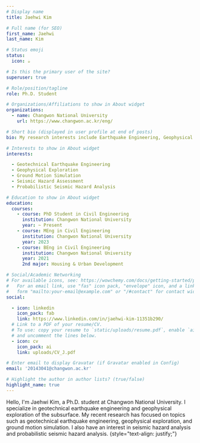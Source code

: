```yaml
---
# Display name
title: Jaehwi Kim

# Full name (for SEO)
first_name: Jaehwi
last_name: Kim

# Status emoji
status:
  icon: ☕️

# Is this the primary user of the site?
superuser: true

# Role/position/tagline
role: Ph.D. Student

# Organizations/Affiliations to show in About widget
organizations:
  - name: Changwon National University
    url: https://www.changwon.ac.kr/eng/

# Short bio (displayed in user profile at end of posts)
bio: My research interests include Earthquake Engineering, Geophysical Expolaration, Ground Motion Simulation, Seismic Hazard.

# Interests to show in About widget
interests:

  - Geotechnical Earthquake Engineering
  - Geophysical Exploration
  - Ground Motion Simulation
  - Seismic Hazard Assessment
  - Probabilistic Seismic Hazard Analysis

# Education to show in About widget
education:
  courses:
    - course: PhD Student in Civil Engineering
      institution: Changwon National University
      year: ~ Present
    - course: MEng in Civil Engineering
      institution: Changwon National University
      year: 2023
    - course: BEng in Civil Engineering
      institution: Changwon National University
      year: 2021
      2nd major: Housing & Urban Development

# Social/Academic Networking
# For available icons, see: https://wowchemy.com/docs/getting-started/page-builder/#icons
#   For an email link, use "fas" icon pack, "envelope" icon, and a link in the
#   form "mailto:your-email@example.com" or "/#contact" for contact widget.
social:

  - icon: linkedin
    icon_pack: fab
    link: https://www.linkedin.com/in/jaehwi-kim-11351b290/
  # Link to a PDF of your resume/CV.
  # To use: copy your resume to `static/uploads/resume.pdf`, enable `ai` icons in `params.yaml`,
  # and uncomment the lines below.
  - icon: cv
    icon_pack: ai
    link: uploads/CV_J.pdf

# Enter email to display Gravatar (if Gravatar enabled in Config)
email: '20143041@changwon.ac.kr'

# Highlight the author in author lists? (true/false)
highlight_name: true
---
```


Hello, I'm Jaehwi Kim, a Ph.D. student at Changwon National University. I specialize in geotechnical earthquake engineering and geophysical exploration of the subsurface. My recent research has focused on topics such as geotechnical earthquake engineering, geophysical exploration, and ground motion simulation. I also have an interest in seismic hazard analysis and probabilistic seismic hazard analysis.
{style="text-align: justify;"}
